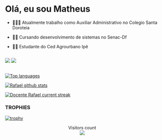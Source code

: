 # Olá, eu sou Matheus
- 👨🏿‍🏫 Atualmente trabalho como Auxiliar Administrativo no Colegio Santa Doroteia
- 🧑‍💻 Cursando desenvolvimento de sistemas no Senac-Df
- 👨‍🎓 Estudante do Ced Agrourbano Ipê
  
  ##
 <div> 
  <a href="https://www.linkedin.com/in/rafael-do-sacramento-bomfim-9150784b" target="_blank"><img src="https://img.shields.io/badge/-LinkedIn-%230077B5?style=for-the-badge&logo=linkedin&logoColor=white" target="_blank"></a>
    <a href = "mailto:rafaelrfe@hotmail.com"><img src="https://img.shields.io/badge/-Gmail-%23333?style=for-the-badge&logo=gmail&logoColor=white" target="_blank"></a>
    <a href="https://www.instagram.com/matheus_alves222/" target="_blank"></a>
  
</div>

<br>

 [![Top languages](https://github-readme-mwendwa.vercel.app/api/top-langs/?username=DocenteDevRafael&layout=compact&count_private=true&theme=blue-green&title_color=00b3ff)](#)
 
 [![Rafael github stats](https://bad-apple-github-readme.vercel.app/api?username=DocenteDevRafael&show_icons=true&count_private=true&line_height=20&icon_color=00b3ff&theme=blue-green&title_color=00b3ff)](#)
 
[![Docente Rafael current streak](https://streak-stats.demolab.com/?user=DocenteDevRafael&count_private=true&theme=blue-green&title_color=00b3ff)](#)






 ### TROPHIES
 

[![trophy](https://github-profile-trophy.vercel.app/?username=DocenteDevRafael&theme=onedark)](https://github.com/ryo-ma/github-profile-trophy)

 <p align="center"> 
  Visitors count<br>
  <img src="https://profile-counter.glitch.me/DocenteDevRafael/count.svg" />
 </p>






